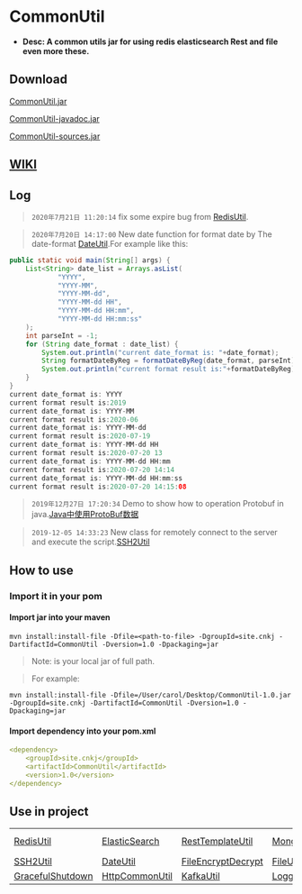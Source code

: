 # CommonUtil
* <b>Desc: A common utils jar for using redis elasticsearch Rest and file even more these.</b>

## Download
[CommonUtil.jar](https://github.com/carolcoral/CommonUtil/releases/download/1.0.1/CommonUtil-1.0.1.jar)

[CommonUtil-javadoc.jar](https://github.com/carolcoral/CommonUtil/releases/download/1.0.1/CommonUtil-1.0.1-javadoc.jar)

[CommonUtil-sources.jar](https://github.com/carolcoral/CommonUtil/releases/download/1.0.1/CommonUtil-1.0.1-sources.jar)

## [WIKI](https://github.com/carolcoral/CommonUtil/wiki)

## Log
> `2020年7月21日 11:20:14` fix some expire bug from [RedisUtil](https://github.com/carolcoral/CommonUtil/blob/master/src/main/java/site/cnkj/utils/RedisUtil.java).

> `2020年7月20日 14:17:00` New date function for format date by The date-format [DateUtil](https://github.com/carolcoral/CommonUtil/blob/master/src/main/java/site/cnkj/utils/DateUtil.java).For example like this:

```java
public static void main(String[] args) {
    List<String> date_list = Arrays.asList(
            "YYYY",
            "YYYY-MM",
            "YYYY-MM-dd",
            "YYYY-MM-dd HH",
            "YYYY-MM-dd HH:mm",
            "YYYY-MM-dd HH:mm:ss"
    );
    int parseInt = -1;
    for (String date_format : date_list) {
        System.out.println("current date_format is: "+date_format);
        String formatDateByReg = formatDateByReg(date_format, parseInt);
        System.out.println("current format result is:"+formatDateByReg);
    }
}
current date_format is: YYYY
current format result is:2019
current date_format is: YYYY-MM
current format result is:2020-06
current date_format is: YYYY-MM-dd
current format result is:2020-07-19
current date_format is: YYYY-MM-dd HH
current format result is:2020-07-20 13
current date_format is: YYYY-MM-dd HH:mm
current format result is:2020-07-20 14:14
current date_format is: YYYY-MM-dd HH:mm:ss
current format result is:2020-07-20 14:15:08
```

> `2019年12月27日 17:20:34` Demo to show how to operation Protobuf in java.[Java中使用ProtoBuf数据](https://github.com/carolcoral/CommonUtil/wiki/Java中使用ProtoBuf数据)

> `2019-12-05 14:33:23` New class for remotely connect to the server and execute the script.[SSH2Util](https://github.com/carolcoral/CommonUtil/blob/master/src/main/java/site/cnkj/utils/SSH2Util.java)

## How to use
### Import it in your pom
#### Import jar into your maven
```shell
mvn install:install-file -Dfile=<path-to-file> -DgroupId=site.cnkj -DartifactId=CommonUtil -Dversion=1.0 -Dpackaging=jar
```
> Note:<path-to-file> is your local jar of full path.

> For example:
```shell
mvn install:install-file -Dfile=/User/carol/Desktop/CommonUtil-1.0.jar -DgroupId=site.cnkj -DartifactId=CommonUtil -Dversion=1.0 -Dpackaging=jar
```

#### Import dependency into your pom.xml
```yaml
<dependency>
    <groupId>site.cnkj</groupId>
    <artifactId>CommonUtil</artifactId>
    <version>1.0</version>
</dependency>
```

## Use in project

||||||
|:---|:--|:--|:--|:--|
|[RedisUtil](https://github.com/carolcoral/CommonUtil/wiki/RedisUtil)|[ElasticSearch](https://github.com/carolcoral/CommonUtil/wiki/ElasticSearch)|[RestTemplateUtil](https://github.com/carolcoral/CommonUtil/wiki/RestTemplateUtil)|[MongodbUtil](https://github.com/carolcoral/CommonUtil/wiki/MongodbUtil)|[Thread Pool](https://github.com/carolcoral/CommonUtil/wiki/Thread-Pool)|
|[SSH2Util](https://github.com/carolcoral/CommonUtil/wiki/SSH2Util)|[DateUtil](https://github.com/carolcoral/CommonUtil/blob/master/src/main/java/site/cnkj/utils/DateUtil.java)|[FileEncryptDecrypt](https://github.com/carolcoral/CommonUtil/blob/master/src/main/java/site/cnkj/utils/FileEncryptDecrypt.java)|[FileUtil](https://github.com/carolcoral/CommonUtil/blob/master/src/main/java/site/cnkj/utils/FileUtil.java)|
|[GracefulShutdown](https://github.com/carolcoral/CommonUtil/blob/master/src/main/java/site/cnkj/utils/GracefulShutdown.java)|[HttpCommonUtil](https://github.com/carolcoral/CommonUtil/blob/master/src/main/java/site/cnkj/utils/HttpCommonUtil.java)|[KafkaUtil](https://github.com/carolcoral/CommonUtil/blob/master/src/main/java/site/cnkj/utils/KafkaUtil.java)|[LoggerUtil](https://github.com/carolcoral/CommonUtil/blob/master/src/main/java/site/cnkj/utils/LoggerUtil.java)|[StringUtil](https://github.com/carolcoral/CommonUtil/blob/master/src/main/java/site/cnkj/utils/StringUtil.java)|
